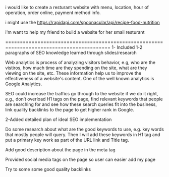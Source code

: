 i would like to create a resturant website with menu, location, hour of operation, order online, payment method info.

i might use the https://rapidapi.com/spoonacular/api/recipe-food-nutrition

i'm want to help my friend to build a website for her small resturant

==========================================================================================
1- Included 1-2 paragraphs of SEO knowledge learned through slides/research

Web analytics is process of analyzing visitors behavior, e.g, who are the vistiros, how much time are they spending on the site, what are they viewing on the site, etc.
These information help us to improve the effectiveness of a website's content.  One of the well known analytics is Google Analytics.

SEO could increase the traffics go through to the website if we do it right, e.g., don’t overload H1 tags on the page, find relevant keywords that people are searching for and see how these search queries fit into the business, link quality backlinks to the page to get higher rank in Google. 

2-Added detailed plan of ideal SEO implementation 

Do some research about what are the good keywords to use, e.g. key words that mostly people will query. Then I will add these keywords in H1 tag and put a primary key work as part of the URL link and Title tag.

Add good description about the page in the meta tag

Provided social media tags on the page so user can easier add my page 

Try to some some good quality backlinks 
